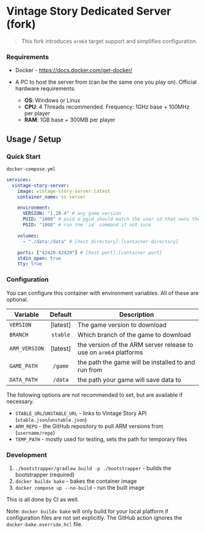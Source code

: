 # Vintage Story Dedicated Server (fork)
> This fork introduces `arm64` target support and simplifies configuration.

### Requirements
- Docker - https://docs.docker.com/get-docker/

- A PC to host the server from (can be the same one you play on). Official hardware requirements:
  - **OS**: Windows or Linux
  - **CPU**: 4 Threads recommended. Frequency: 1GHz base + 100MHz per player
  - **RAM**: 1GB base + 300MB per player

## Usage / Setup

### Quick Start

`docker-compose.yml`
```yaml
services:
  vintage-story-server:
    image: vintage-story-server:latest
    container_name: vs-server

    environment:
      VERSION: "1.20.4" # any game version
      PUID: "1000" # puid & pgid should match the user id that owns the data directory, usually 1000
      PGID: "1000" # run the `id` command if not sure

    volumes:
      - "./data:/data" # [host directory]:[container directory]

    ports: ["42420:42420"] # [host port]:[container port]
    stdin_open: true
    tty: true
```

### Configuration

You can configure this container with environment variables. All of these are optional.

| Variable      |  Default   | Description                                                       |
|---------------|:----------:|-------------------------------------------------------------------|
| `VERSION`     |  [latest]  | The game version to download                                      |
| `BRANCH`      |  `stable`  | Which branch of the game to download                              |
| `ARM_VERSION` |  [latest]  | the version of the ARM server release to use on `arm64` platforms |
| `GAME_PATH`   |  `/game`   | the path the game will be installed to and run from               |
| `DATA_PATH`   |  `/data`   | the path your game will save data to                              |

The following options are not recommended to set, but are available if necessary.
* `STABLE_URL`/`UNSTABLE_URL` - links to Vintage Story API (`stable.json`/`unstable.json`)
* `ARM_REPO` - the GitHub repository to pull ARM versions from (`username/repo`)
* `TEMP_PATH` - mostly used for testing, sets the path for temporary files

### Development
1. `./bootstrapper/gradlew build -p ./bootstrapper` - builds the bootstrapper (required)
2. `docker buildx bake` - bakes the container image
3. `docker compose up --no-build` - run the built image

This is all done by CI as well.

Note: `docker buildx bake` will only build for your local platform if configuration files are not set explicitly.
The GitHub action ignores the `docker-bake.override.hcl` file.
